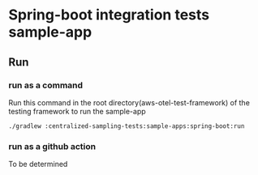 # Spring-boot integration tests sample-app

## Run
### run as a command

Run this command in the root directory(aws-otel-test-framework) of the testing framework to run the sample-app

```shell
./gradlew :centralized-sampling-tests:sample-apps:spring-boot:run
```

### run as a github action
To be determined